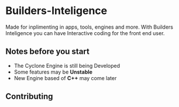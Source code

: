 # Builders-Inteligence
Made for inplimenting in apps, tools, engines and more.
With Builders Inteligence you can have Interactive coding for the front end user.

## Notes before you start
- The Cyclone Engine is still being Developed
- Some features may be **Unstable**
- New Engine based of **C++** may come later

## Contributing
